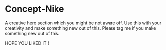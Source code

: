 # Concept-Nike
A creative hero section which you might be not aware off. Use this with your creativity and make something new out of this. Please tag me if you make something new out of this.

HOPE YOU LIKED IT !
